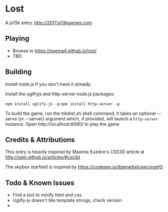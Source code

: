 # Lost

A js13k entry. http://2017.js13kgames.com

## Playing

- Browse to https://psema4.github.io/lost/
- TBD

## Building

Install node.js if you don't have it already.

Install the uglifyjs and http-server node.js packages:

`npm install uglify-js -g`
`npm install http-server -g`

To build the game, run the mkdist.sh shell command; it takes an optional --serve (or --server) argument which, if provided, will launch a `http-server` instance.  Open http://localhost:8080/ to play the game

## Credits & Attributions

This entry is heavily inspired by Maxime Euzière's CSS3D article at http://xem.github.io/articles/#css3d

The skybox starfield is inspired by https://codepen.io/iblamefish/pen/xgefG

## Todo & Known Issues

- Find a tool to minify html and css
- Uglify-js doesn't like template strings, check version
- 
